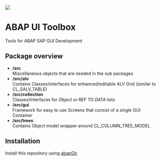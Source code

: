 ![](https://img.shields.io/badge/ABAP-v740sp08+-orange)
# ABAP UI Toolbox

Tools for ABAP SAP GUI Development

## Package overview
- **/src**  
  Miscellaneous objects that are needed in the sub packages
- **/src/alv**  
  Contains Classes/interfaces for enhanced/editable ALV Grid (similar to CL_SALV_TABLE)
- **/src/collection**  
  Classes/Interfaces for *Object* or *REF TO DATA* lists
- **/src/gui**  
  Framework for easy to use Screens that consist of a single GUI Container
- **/src/trees**  
  Contains Object model wrapper around CL_COLUMN_TREE_MODEL

## Installation

Install this repository using [abapGit](https://github.com/abapGit/abapGit#abapgit).
